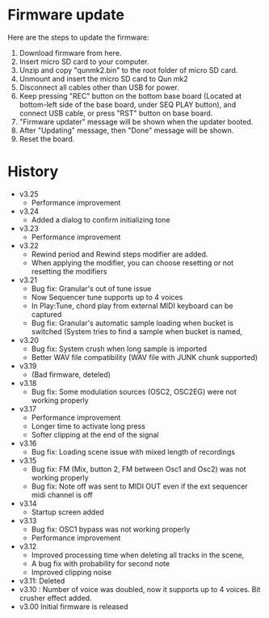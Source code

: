 # Firmware update

Here are the steps to update the firmware:

1. Download firmware from here.
2. Insert micro SD card to your computer.
3. Unzip and copy "qunmk2.bin" to the root folder of micro SD card.
4. Unmount and insert the micro SD card to Qun mk2
5. Disconnect all cables other than USB for power.
6. Keep pressing "REC" button on the bottom base board (Located at bottom-left side of the base board, under SEQ PLAY button), and connect USB cable, or press "RST" button on base board.
7. "Firmware updater" message will be shown when the updater booted.
8. After "Updating" message, then "Done" message will be shown.
9. Reset the board.

# History
- v3.25
	- Performance improvement 
- v3.24
	- Added a dialog to confirm initializing tone 
- v3.23
	- Performance improvement
- v3.22
	- Rewind period and Rewind steps modifier are added.
	- When applying the modifier, you can choose resetting or not resetting the modifiers
- v3.21
	- Bug fix: Granular's out of tune issue
	- Now Sequencer tune supports up to 4 voices
	- In Play:Tune, chord play from external MIDI keyboard can be captured
	- Bug fix: Granular's automatic sample loading when bucket is switched (System tries to find a sample when bucket is named,
- v3.20
	- Bug fix: System crush when long sample is imported
	- Better WAV file compatibility (WAV file with JUNK chunk supported) 
- v3.19
	- (Bad firmware, deteled)	 
- v3.18
	- Bug fix: Some modulation sources (OSC2, OSC2EG) were not working properly
- v3.17
	- Performance improvement
	- Longer time to activate long press
	- Softer clipping at the end of the signal
- v3.16
	- Bug fix: Loading scene issue with mixed length of recordings
- v3.15
	- Bug fix: FM (Mix, button 2, FM between Osc1 and Osc2) was not working properly	
	- Bug fix: Note off was sent to MIDI OUT even if the ext sequencer midi channel is off
- v3.14
	- Startup screen added
- v3.13
	- Bug fix:  OSC1 bypass was not working properly
	- Performance improvement
- v3.12
	- Improved processing time when deleting all tracks in the scene,
	- A bug fix with probability for second note
	- Improved clipping noise
- v3.11: Deleted
- v3.10 : Number of voice was doubled, now it supports up to 4 voices. Bit crusher effect added.
- v3.00 Initial firmware is released